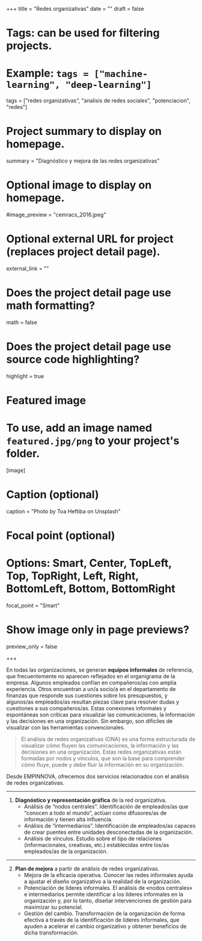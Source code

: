 +++
title = "Redes organizativas"
date = ""
draft = false

# Tags: can be used for filtering projects.
# Example: `tags = ["machine-learning", "deep-learning"]`
tags = ["redes organizativas", "analisis de redes sociales", "potenciacion", "redes"]

# Project summary to display on homepage.
summary = "Diagnóstico y mejora de las redes organizativas"

# Optional image to display on homepage.
#image_preview = "cemracs_2016.jpeg"

# Optional external URL for project (replaces project detail page).
external_link = ""

# Does the project detail page use math formatting?
math = false

# Does the project detail page use source code highlighting?
highlight = true

# Featured image
# To use, add an image named `featured.jpg/png` to your project's folder. 
[image] 
  # Caption (optional)
  caption = "Photo by Toa Heftiba on Unsplash"

  # Focal point (optional)
  # Options: Smart, Center, TopLeft, Top, TopRight, Left, Right, BottomLeft, Bottom, BottomRight
  focal_point = "Smart"

  # Show image only in page previews?
  preview_only = false

+++

En todas las organizaciones, se generan **equipos informales** de referencia, que frecuentemente no aparecen reflejados en el organigrama de la empresa. Algunos empleados confían en compañeros/as con amplia experiencia. Otros encuentran a un/a socio/a en el departamento de finanzas que responde sus cuestiones sobre los presupuestos, y algunos/as empleados/as resultan piezas clave para resolver dudas y cuestiones a sus compañeros/as. Estas conexiones informales y espontáneas son críticas para visualizar las comunicaciones, la información y las decisiones en una organización. Sin embargo, son difíciles de visualizar con las herramientas convencionales.

> El análisis de redes organizativas (ONA) es una forma estructurada de visualizar cómo fluyen las comunicaciones, la información y las decisiones en una organización. Estas redes organizativas están formadas por nodos y vínculos, que son la base para comprender cómo fluye, puede y debe fluir la información en su organización.

Desde EMPINNOVA, ofrecemos dos servicios relacionados con el análisis de redes organizativas.

---
  1. **Diagnóstico y representación gráfica** de la red organizativa.
     * Análisis de “nodos centrales”. Identificación de empleados/as que “conocen a todo el mundo”, actúan como difusores/as de información y tienen alta influencia.
     * Análisis de “intermediarios”. Identificación de empleados/as capaces de crear puentes entre unidades desconectadas de la organización.
     * Análisis de vínculos. Estudio sobre el tipo de relaciones (informacionales, creativas, etc.) establecidas entre los/as empleados/as de la organización.
   ---   
  2. **Plan de mejora** a partir de análisis de redes organizativas.
     * Mejora de la eficacia operativa. Conocer las redes informales ayuda a ajustar el diseño organizativo a la realidad de la organización.
     * Potenciación de líderes informales. El análisis de «nodos centrales» e intermediarios permite identificar a los líderes informales en la organización y, por lo tanto, diseñar intervenciones de gestión para maximizar su potencial.
     * Gestión del cambio. Transformación de la organización de forma efectiva a través de la identificación de líderes informales, que ayuden a acelerar el cambio organizativo y obtener beneficios de dicha transformación.